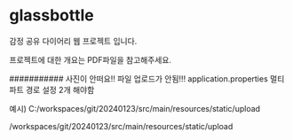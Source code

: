 # glassbottle

감정 공유 다이어리 웹 프로젝트 입니다.

프로젝트에 대한 개요는 PDF파일을 참고해주세요.

########### 사진이 안떠요!! 파일 업로드가 안됨!!! application.properties 멀티파트 경로 설정 2개 해야함

예시) C:/workspaces/git/20240123/src/main/resources/static/upload

/workspaces/git/20240123/src/main/resources/static/upload
